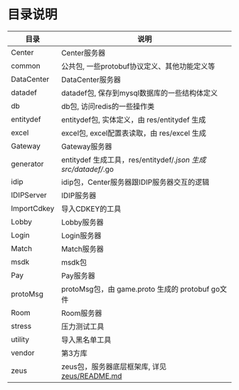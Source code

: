 # 目录说明

目录        | 说明
------------|----------------------------------
Center      | Center服务器
common      | 公共包, 一些protobuf协议定义、其他功能定义等
DataCenter  | DataCenter服务器
datadef     | datadef包, 保存到mysql数据库的一些结构体定义
db          | db包, 访问redis的一些操作类
entitydef   | entitydef包, 实体定义，由 res/entitydef 生成
excel       | excel包, excel配置表读取，由 res/excel 生成
Gateway     | Gateway服务器
generator   | entitydef 生成工具，res/entitydef/*.json 生成 src/datadef/*.go
idip        | idip包，Center服务器跟IDIP服务器交互的逻辑
IDIPServer  | IDIP服务器
ImportCdkey | 导入CDKEY的工具
Lobby       | Lobby服务器
Login       | Login服务器
Match       | Match服务器
msdk        | msdk包
Pay         | Pay服务器
protoMsg    | protoMsg包，由 game.proto 生成的 protobuf go文件
Room        | Room服务器
stress      | 压力测试工具
utility     | 导入黑名单工具
vendor      | 第3方库
zeus        | zeus包，服务器底层框架库, 详见 [zeus/README.md](zeus/README.md)


